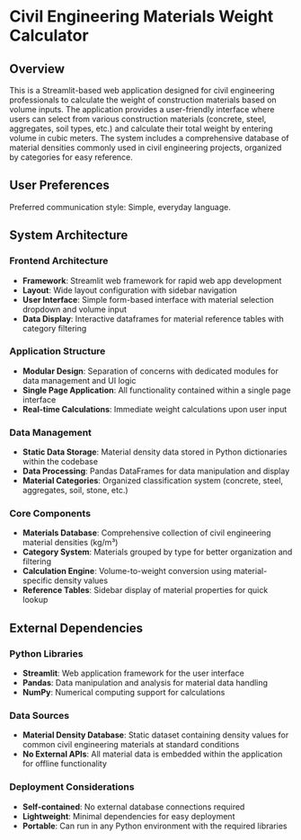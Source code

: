 # Civil Engineering Materials Weight Calculator

## Overview

This is a Streamlit-based web application designed for civil engineering professionals to calculate the weight of construction materials based on volume inputs. The application provides a user-friendly interface where users can select from various construction materials (concrete, steel, aggregates, soil types, etc.) and calculate their total weight by entering volume in cubic meters. The system includes a comprehensive database of material densities commonly used in civil engineering projects, organized by categories for easy reference.

## User Preferences

Preferred communication style: Simple, everyday language.

## System Architecture

### Frontend Architecture
- **Framework**: Streamlit web framework for rapid web app development
- **Layout**: Wide layout configuration with sidebar navigation
- **User Interface**: Simple form-based interface with material selection dropdown and volume input
- **Data Display**: Interactive dataframes for material reference tables with category filtering

### Application Structure
- **Modular Design**: Separation of concerns with dedicated modules for data management and UI logic
- **Single Page Application**: All functionality contained within a single page interface
- **Real-time Calculations**: Immediate weight calculations upon user input

### Data Management
- **Static Data Storage**: Material density data stored in Python dictionaries within the codebase
- **Data Processing**: Pandas DataFrames for data manipulation and display
- **Material Categories**: Organized classification system (concrete, steel, aggregates, soil, stone, etc.)

### Core Components
- **Materials Database**: Comprehensive collection of civil engineering material densities (kg/m³)
- **Category System**: Materials grouped by type for better organization and filtering
- **Calculation Engine**: Volume-to-weight conversion using material-specific density values
- **Reference Tables**: Sidebar display of material properties for quick lookup

## External Dependencies

### Python Libraries
- **Streamlit**: Web application framework for the user interface
- **Pandas**: Data manipulation and analysis for material data handling
- **NumPy**: Numerical computing support for calculations

### Data Sources
- **Material Density Database**: Static dataset containing density values for common civil engineering materials at standard conditions
- **No External APIs**: All material data is embedded within the application for offline functionality

### Deployment Considerations
- **Self-contained**: No external database connections required
- **Lightweight**: Minimal dependencies for easy deployment
- **Portable**: Can run in any Python environment with the required libraries